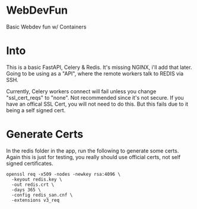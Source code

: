 # WebDevFun
Basic Webdev fun w/ Containers


# Into

This is a basic FastAPI, Celery & Redis. It's missing NGINX, i'll add that later. Going to be using as a "API", where the remote workers talk to REDIS via SSH. 

Currently, Celery workers connect will fail unless you change "ssl_cert_reqs" to "none". Not recommended since it's not secure. If you have an offical SSL Cert, you will not need to do this. But this fails due to it being a self signed cert.

# Generate Certs

In the redis folder in the app, run the following to generate some certs. Again this is just for testing, you really should use official certs, not self signed certificates. 

```
openssl req -x509 -nodes -newkey rsa:4096 \
  -keyout redis.key \
  -out redis.crt \
  -days 365 \
  -config redis_san.cnf \
  -extensions v3_req
```

